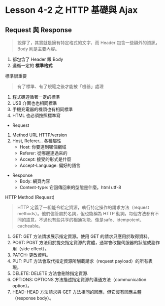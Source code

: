 #  Lesson 4-2 之 HTTP 基礎與 Ajax



## Request 與 Response

> 說穿了，其實就是擁有特定格式的文字，而 Header 包含一些額外的資訊，Body 則是主要內容。
1. 都包含了 Header 跟 Body
2. 遵循一定的 __標準格式__


標準很重要
> 有了標準、有了規範之後才能被「機器」處理
1. 程式碼遵循著一定的標準
2. USB 介面也也相同標準
3. 手機充電器的機頭也有相同標準
4. HTML 也必須按照標準寫


- Request
1. Method URL HTTP/version
2. Host, Referer... 各種屬性
    - Host: 你要連到哪個網域
    - Referer: 從哪邊連過來的
    - Accept: 接受的形式是什麼
    - Accept-Language: 偏好的語言


- Response
    - Body: 網頁內容
    - Content-type: 它回傳回來的型態是什麼。html utf-8


HTTP Method (Request)
> HTTP 定義了一組能令給定資源，執行特定操作的請求方法（request methods）。他們儘管屬於名詞，但也能稱為 HTTP 動詞。每個方法都有不同的語意，不過也有些共享的相通功能，像是safe、idempotent、cacheable。
1. GET: GET 方法請求展示指定資源。使用 GET 的請求只應用於取得資料。
2. POST: POST 方法用於提交指定資源的實體，通常會改變伺服器的狀態或副作用（side effect）。
3. PATCH: 更改資料。
4. PUT: PUT 方法會取代指定資源所酬載請求（request payload）的所有表現。
5. DELETE: DELETE 方法會刪除指定資源.
6. OPTIONS: OPTIONS 方法描述指定資源的溝通方法（communication option）。
7. HEAD: HEAD 方法請求與 GET 方法相同的回應，但它沒有回應主體（response body）。